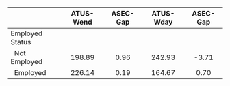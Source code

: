 
|                      |    ATUS-Wend |     ASEC-Gap |    ATUS-Wday |     ASEC-Gap |
| -------------------- | :----------: | :----------: | :----------: | :----------: |
| Employed Status      |              |              |              |              |
| &nbsp;&nbsp;Not Employed |       198.89 |         0.96 |       242.93 |        -3.71 |
| &nbsp;&nbsp;Employed |       226.14 |         0.19 |       164.67 |         0.70 |

